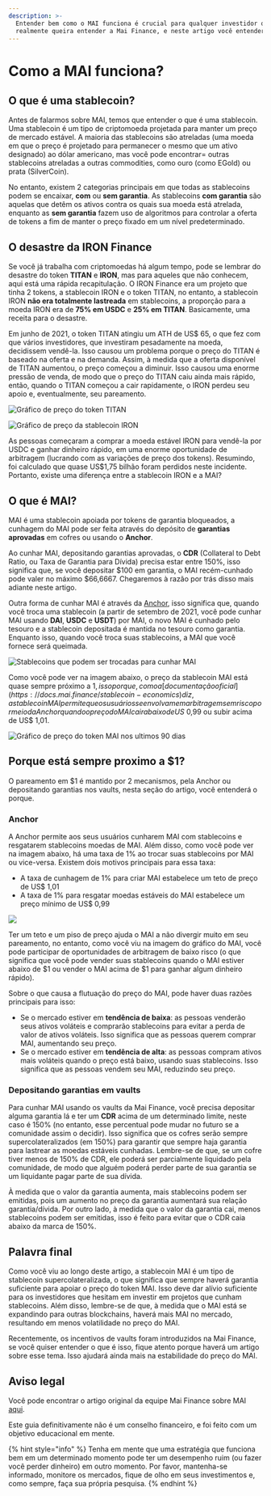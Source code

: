 ```yaml
---
description: >-
  Entender bem como o MAI funciona é crucial para qualquer investidor que
  realmente queira entender a Mai Finance, e neste artigo você entenderá isso.
---
```


# Como a MAI funciona?

## O que é uma stablecoin?

Antes de falarmos sobre MAI, temos que entender o que é uma stablecoin. Uma stablecoin é um tipo de criptomoeda projetada para manter um preço de mercado estável. A maioria das stablecoins são atreladas (uma moeda em que o preço é projetado para permanecer o mesmo que um ativo designado) ao dólar americano, mas você pode encontrar= outras stablecoins atreladas a outras commodities, como ouro (como EGold) ou prata (SilverCoin).

No entanto, existem 2 categorias principais em que todas as stablecoins podem se encaixar, **com** ou **sem garantia**. As stablecoins **com garantia** são aquelas que detêm os ativos contra os quais sua moeda está atrelada, enquanto as **sem garantia** fazem uso de algoritmos para controlar a oferta de tokens a fim de manter o preço fixado em um nível predeterminado.

## O desastre da IRON Finance

Se você já trabalha com criptomoedas há algum tempo, pode se lembrar do desastre do token **TITAN** e **IRON**, mas para aqueles que não conhecem, aqui está uma rápida recapitulação. O IRON Finance era um projeto que tinha 2 tokens, a stablecoin IRON e o token TITAN, no entanto, a stablecoin IRON **não era totalmente lastreada** em stablecoins, a proporção para a moeda IRON era de **75% em USDC** e **25% em TITAN**. Basicamente, uma receita para o desastre.

Em junho de 2021, o token TITAN atingiu um ATH de US$ 65, o que fez com que vários investidores, que investiram pesadamente na moeda, decidissem vendê-la. Isso causou um problema porque o preço do TITAN é baseado na oferta e na demanda. Assim, à medida que a oferta disponível de TITAN aumentou, o preço começou a diminuir. Isso causou uma enorme pressão de venda, de modo que o preço do TITAN caiu ainda mais rápido, então, quando o TITAN começou a cair rapidamente, o IRON perdeu seu apoio e, eventualmente, seu pareamento.

![Gráfico de preço do token TITAN](../.gitbook/assets/iron.jpg)

![Gráfico de preço da stablecoin IRON](../.gitbook/assets/titan.jpg)

As pessoas começaram a comprar a moeda estável IRON para vendê-la por USDC e ganhar dinheiro rápido, em uma enorme oportunidade de arbitragem (lucrando com as variações de preço dos tokens). Resumindo, foi calculado que quase US$1,75 bilhão foram perdidos neste incidente. Portanto, existe uma diferença entre a stablecoin IRON e a MAI?

## O que é MAI?

MAI é uma stablecoin apoiada por tokens de garantia bloqueados, a cunhagem do MAI pode ser feita através do depósito de **garantias aprovadas** em cofres ou usando o **Anchor**.

Ao cunhar MAI, depositando garantias aprovadas, o **CDR** (Collateral to Debt Ratio, ou Taxa de Garantia para Dívida) precisa estar entre 150%, isso significa que, se você depositar $100 em garantia, o MAI recém-cunhado pode valer no máximo $66,6667. Chegaremos à razão por trás disso mais adiante neste artigo.

Outra forma de cunhar MAI é através da [Anchor](https://app.mai.finance/anchor), isso significa que, quando você troca uma stablecoin (a partir de setembro de 2021, você pode cunhar MAI usando **DAI**, **USDC** e **USDT**) por MAI, o novo MAI é cunhado pelo tesouro e a stablecoin depositada é mantida no tesouro como garantia. Enquanto isso, quando você troca suas stablecoins, a MAI que você fornece será queimada.

![Stablecoins que podem ser trocadas para cunhar MAI](<../.gitbook/assets/image (9).png>)

Como você pode ver na imagem abaixo, o preço da stablecoin MAI está quase sempre próximo a $1, isso porque, como a [documentação oficial](https://docs.mai.finance/stablecoin-economics) diz, a stablecoin MAI permite que os usuários se envolvam em arbitragem sem risco por meio da Anchor quando o preço do MAI cair abaixo de US$ 0,99 ou subir acima de US$ 1,01.

![Gráfico de preço do token MAI nos ultimos 90 dias](<../.gitbook/assets/image (7) (1) (1).png>)

## Porque está sempre proximo a $1?

O pareamento em $1 é mantido por 2 mecanismos, pela Anchor ou depositando garantias nos vaults, nesta seção do artigo, você entenderá o porque.

### Anchor

A Anchor permite aos seus usuários cunharem MAI com stablecoins e resgatarem stablecoins moedas de MAI. Além disso, como você pode ver na imagem abaixo, há uma taxa de 1% ao trocar suas stablecoins por MAI ou vice-versa. Existem dois motivos principais para essa taxa:

* A taxa de cunhagem de 1% para criar MAI estabelece um teto de preço de US$ 1,01
* A taxa de 1% para resgatar moedas estáveis do MAI estabelece um preço mínimo de US$ 0,99

![](<../.gitbook/assets/image (8).png>)

Ter um teto e um piso de preço ajuda o MAI a não divergir muito em seu pareamento, no entanto, como você viu na imagem do gráfico do MAI, você pode participar de oportunidades de arbitragem de baixo risco (o que significa que você pode vender suas stablecoins quando o MAI estiver abaixo de $1 ou vender o MAI acima de $1 para ganhar algum dinheiro rápido).

Sobre o que causa a flutuação do preço do MAI, pode haver duas razões principais para isso:

* Se o mercado estiver em **tendência de baixa**: as pessoas venderão seus ativos voláteis e comprarão stablecoins para evitar a perda de valor de ativos voláteis. Isso significa que as pessoas querem comprar MAI, aumentando seu preço.
* Se o mercado estiver em **tendência de alta**: as pessoas compram ativos mais voláteis quando o preço está baixo, usando suas stablecoins. Isso significa que as pessoas vendem seu MAI, reduzindo seu preço.

### Depositando garantias em vaults

Para cunhar MAI usando os vaults da Mai Finance, você precisa depositar alguma garantia lá e ter um **CDR** acima de um determinado limite, neste caso é 150% (no entanto, esse percentual pode mudar no futuro se a comunidade assim o decidir). Isso significa que os cofres serão sempre supercolateralizados (em 150%) para garantir que sempre haja garantia para lastrear as moedas estáveis cunhadas. Lembre-se de que, se um cofre tiver menos de 150% de CDR, ele poderá ser parcialmente liquidado pela comunidade, de modo que alguém poderá perder parte de sua garantia se um liquidante pagar parte de sua dívida.

À medida que o valor da garantia aumenta, mais stablecoins podem ser emitidas, pois um aumento no preço da garantia aumentará sua relação garantia/dívida. Por outro lado, à medida que o valor da garantia cai, menos stablecoins podem ser emitidas, isso é feito para evitar que o CDR caia abaixo da marca de 150%.

## Palavra final

Como você viu ao longo deste artigo, a stablecoin MAI é um tipo de stablecoin supercolateralizada, o que significa que sempre haverá garantia suficiente para apoiar o preço do token MAI. Isso deve dar alívio suficiente para os investidores que hesitam em investir em projetos que cunham stablecoins. Além disso, lembre-se de que, à medida que o MAI está se expandindo para outras blockchains, haverá mais MAI no mercado, resultando em menos volatilidade no preço do MAI.

Recentemente, os incentivos de vaults foram introduzidos na Mai Finance, se você quiser entender o que é isso, fique atento porque haverá um artigo sobre esse tema. Isso ajudará ainda mais na estabilidade do preço do MAI.

## Aviso legal

Você pode encontrar o artigo original da equipe Mai Finance sobre MAI [aqui](https://docs.mai.finance/stablecoin-economics).

Este guia definitivamente não é um conselho financeiro, e foi feito com um objetivo educacional em mente.

{% hint style="info" %}
Tenha em mente que uma estratégia que funciona bem em um determinado momento pode ter um desempenho ruim (ou fazer você perder dinheiro) em outro momento. Por favor, mantenha-se informado, monitore os mercados, fique de olho em seus investimentos e, como sempre, faça sua própria pesquisa.
{% endhint %}
